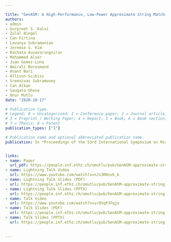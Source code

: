 ```yaml
---

title: "GenASM: A High-Performance, Low-Power Approximate String Matching Acceleration Framework for Genome Sequence Analysis"
authors:
- admin
- Gurpreet S. Kalsi
- Zulal Bingol
- Can Firtina
- Lavanya Subramanian
- Jeremie S. Kim
- Rachata Ausavarungnirun
- Mohammed Alser
- Juan Gomez-Luna
- Amirali Boroumand
- Anant Nori
- Allison Scibisz
- Sreenivas Subramoney
- Can Alkan
- Saugata Ghose
- Onur Mutlu
date: "2020-10-17"

# Publication type.
# Legend: 0 = Uncategorized; 1 = Conference paper; 2 = Journal article;
# 3 = Preprint / Working Paper; 4 = Report; 5 = Book; 6 = Book section;
# 7 = Thesis; 8 = Patent
publication_types: ["1"]

# Publication name and optional abbreviated publication name.
publication: In *Proceedings of the 53rd International Symposium on Microarchitecture (MICRO)*


links:
- name: Paper
  url_pdf: https://people.inf.ethz.ch/omutlu/pub/GenASM-approximate-string-matching-framework-for-genome-analysis_micro20.pdf
- name: Lightning Talk Video
  url: https://www.youtube.com/watch?v=nJs3RRnvk_k
- name: Lightning Talk Slides (PDF)
  url: https://people.inf.ethz.ch/omutlu/pub/GenASM-approximate-string-matching-framework-for-genome-analysis_micro20-lightning-talk.pdf
- name: Lightning Talk Slides (PPTX)
  url: https://people.inf.ethz.ch/omutlu/pub/GenASM-approximate-string-matching-framework-for-genome-analysis_micro20-lightning-talk.pptx
- name: Talk Video
  url: https://www.youtube.com/watch?v=srQVqPJFqjo
- name: Talk Slides (PDF)
  url: https://people.inf.ethz.ch/omutlu/pub/GenASM-approximate-string-matching-framework-for-genome-analysis_micro20-talk.pdf
- name: Talk Slides (PPTX)
  url: https://people.inf.ethz.ch/omutlu/pub/GenASM-approximate-string-matching-framework-for-genome-analysis_micro20-talk.pptx
  

---
```

